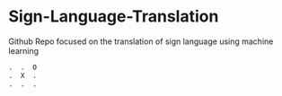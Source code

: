 # Sign-Language-Translation
Github Repo focused on the translation of sign language using machine learning

```python
.  .  O
.  X  .
.  .  .
```

